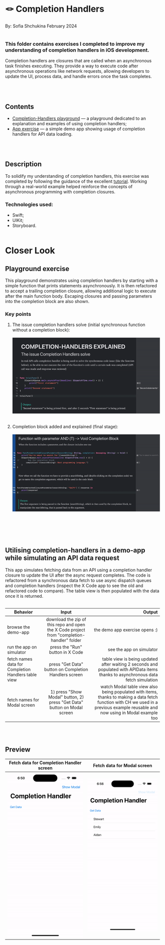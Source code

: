 # 🪢 Completion Handlers
By: Sofia Shchukina February 2024
<br><br>

### This folder contains exercises I completed to improve my understanding of completion handlers in iOS development.

Completion handlers are closures that are called when an asynchronous task finishes executing. They provide a way to execute code after asynchronous operations like network requests, allowing developers to update the UI, process data, and handle errors once the task completes.

<br><br>

## Contents
* [Completion-Handlers playground](completion-handlers-exercise.playground.zip) — a playground dedicated to an explanation and examples of using completion handlers;
* [App exercise](https://github.com/cyberbitrixx/Targeting-weak-spots/tree/0ea17d7fa1c386056e2414e06d69503253d2d7ae/completion-handler/CompletionHandler-exercise-app) — a simple demo app showing usage of completion handlers for API data loading.

<br><br>

## Description
To solidify my understanding of completion handlers, this exercise was completed by following the guidance of the excellent [tutorial](https://www.youtube.com/watch?v=JmPbnuJxzHg&list=PLdp5QsNA84mZpZ1E0CBewTTMHbIDKwWpE&index=2&t=104s). Working through a real-world example helped reinforce the concepts of asynchronous programming with completion closures.

### Technologies used:
* Swift;
* UIKit;
* Storyboard.
<br><br>

# Closer Look
## Playground exercise
This playground demonstrates using completion handlers by starting with a simple function that prints statements asynchronously. It is then refactored to accept a trailing completion closure, allowing additional logic to execute after the main function body. Escaping closures and passing parameters into the completion block are also shown.

### Key points
1. The issue completion handlers solve (initial synchronous function without a completion block):
   <br><br>
![](https://github.com/cyberbitrixx/Targeting-weak-spots/blob/main/assets/completion-handler-playground.gif)
 <br><br>
 
2. Completion block added and explained (final stage):
    <br><br>
![](https://github.com/cyberbitrixx/Targeting-weak-spots/blob/bea8969fe2f3c817d1af841e1343397bcee95072/assets/completion-handlers-playground-2.gif)

 <br><br>
  <br><br>

## Utilising completion-handlers in a demo-app while simulating an API data request

This app simulates fetching data from an API using a completion handler closure to update the UI after the async request completes. The code is refactored from a synchronous data fetch to use async dispatch queues and completion handlers (inspect the X Code app to see the old and refactored code to compare). The table view is then populated with the data once it is returned.
<br><br>

| Behavior  |                  Input                   |                                   Output |
| --------- | :--------------------------------------: | ---------------------------------------: |
| browse the demo-app |      download the zip of this repo and open the X Code project from "completion-handler" folder    |  the demo app exercise opens :)  |
| run the app on simulator |      press the "Run" button in X Code    |  see the app on simulator  |
| fetch names data for Completion Handlers table view |      press "Get Data" button on Completion Handlers screen    |  table view is being updated after waiting 2 seconds and populated with APIData items  thanks to asynchronous data fetch simulation  |
| fetch names for Modal screen |     1) press "Show Modal" button, 2) press "Get Data" button on Modal screen   |  watch Modal table view also being populated with items, thanks to making a data fetch function with CH we used in a previous example reusable and now using in Modal example too |

 <br><br>

## Preview

Fetch data for Completion Handler screen             |  Fetch data for Modal screen
:-------------------------:|:-------------------------:
![](https://github.com/cyberbitrixx/Targeting-weak-spots/blob/1ad7fa5998fa7912ddb0bd1689e3cec6e941dce7/assets/SimulatorScreenRecording-iPhone14Pro-2024.gif)  |  ![](https://github.com/cyberbitrixx/Targeting-weak-spots/blob/1ad7fa5998fa7912ddb0bd1689e3cec6e941dce7/assets/SimulatorScreenRecording-iPhone14Pro-2024-1.gif)
